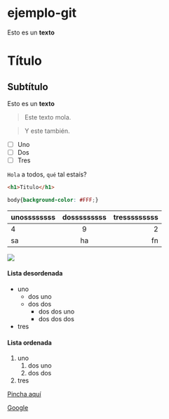 # ejemplo-git

Esto es un **texto** 
# Título

## Subtítulo

Esto es un __texto__
> Este texto mola.

> Y este también.


- [ ] Uno
- [ ] Dos
- [ ] Tres

`Hola` a todos, `qué` tal estaís?


```html
<h1>Titulo</h1>
```
```css
body{background-color: #FFF;}
```

|unossssssss|dosssssssss|tresssssssss|
|:---|:---:|---:|
|4|9|2|
|sa|ha|fn|

![](/ejemplo-git/img/image.png)

#### Lista desordenada
* uno
  * dos uno
  * dos dos
    * dos dos uno
    * dos dos dos
* tres
#### Lista ordenada
1. uno
    1. dos uno
    1. dos dos
1. tres

[Pincha aquí](enlace.md)

[Google](https://www.google.es)
